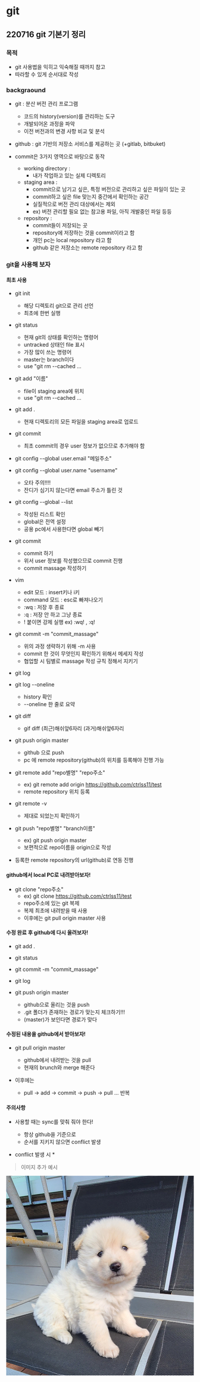 # git 
## 220716 git 기본기 정리
### 목적
* git 사용법을 익히고 익숙해질 때까지 참고
* 따라할 수 있게 순서대로 작성


### backgraound
* git : 분산 버전 관리 프로그램
  * 코드의 history(version)를 관리하는 도구
  * 개발되어온 과정을 파악
  * 이전 버전과의 변경 사항 비교 및 분석

* github : git 기반의 저장소 서비스를 제공하는 곳 (+gitlab, bitbuket)

* commit은 3가지 영역으로 바탕으로 동작
  * working directory : 
    * 내가 작업하고 있는 실제 디렉토리
  * staging area : 
    * commit으로 남기고 싶은, 특정 버전으로 관리하고 싶은 파일이 있는 곳
    * commit하고 싶은 file 맞는지 중간에서 확인하는 공간
    * 실질적으로 버전 관리 대상에서는 제외
    * ex) 버전 관리할 필요 없는 참고용 파일, 아직 개발중인 파일 등등
  * repository : 
    * commit들이 저장되는 곳
    * repository에 저장하는 것을 commit이라고 함
    * 개인 pc는 local repository 라고 함
    * github 같은 저장소는 remote repository 라고 함


### git을 사용해 보자
#### 최초 사용
* git init
  * 해당 디렉토리 git으로 관리 선언
  * 최초에 한번 실행

* git status
  * 현재 git의 상태를 확인하는 명령어
  * untracked 상태인 file 표시
  * 가장 많이 쓰는 명령어
  * master는 branch이다
  * use "git rm --cached ...

* git add "이름"
    * file이 staging area에 위치
    * use "git rm --cached ...

* git add .
  * 현재 디렉토리의 모든 파일을 staging area로 업로드

* git commit
  * 최초 commit의 경우 user 정보가 없으므로 추가해야 함

* git config --global user.email "메일주소"
* git config --global user.name "username"
  * 오타 주의!!!!
  * 잔디가 심기지 않는다면 email 주소가 틀린 것

* git config --global --list
  * 작성된 리스트 확인
  * global은 전역 설정
  * 공용 pc에서 사용한다면 global 빼기

* git commit
  * commit 하기
  * 위서 user 정보를 작성했으므로 commit 진행
  * commit massage 작성하기

* vim
  * edit 모드 : insert키나 i키
  * command 모드 : esc로 빠져나오기
  * :wq  : 저장 후 종료
  * :q   : 저장 안 하고 그냥 종료
  * ! 붙이면 강제 실행 ex) :wq! , :q!

* git commit -m "commit_massage"
  * 위의 과정 생략하기 위해 -m 사용
  * commit 한 것이 무엇인지 확인하기 위해서 메세지 작성
  * 협업할 시 팀별로 massage 작성 규칙 정해서 지키기

* git log
* git log --oneline
  * history 확인
  * --oneline 한 줄로 요약

* git diff
  * gif diff (최근)해쉬앞6자리 (과거)해쉬앞6자리

* git push origin master
  * github 으로 push
  * pc 에 remote repository(github)의 위치를 등록해야 진행 가능

* git remote add "repo별명" "repo주소"
  * ex) git remote add origin https://github.com/ctrlss11/test
  * remote repository 위치 등록

* git remote -v
  * 제대로 되었는지 확인하기

* git push "repo별명" "branch이름"
  * ex) git push origin master
  * 보편적으로 repo이름을 origin으로 작성

* 등록한 remote repository의 url(github)로 연동 진행


#### github에서 local PC로 내려받아보자!
* git clone "repo주소"
  * ex) git clone https://github.com/ctrlss11/test
  * repo주소에 있는 git 복제
  * 복제 최초에 내려받을 때 사용
  * 이후에는 git pull origin master 사용

#### 수정 완료 후 github에 다시 올려보자!
* git add .
* git status
* git commit -m "commit_massage"
* git log

* git push origin master
  * github으로 올리는 것을 push
  * .git 폴더가 존재하는 경로가 맞는지 체크하기!!!
  * (master)가 보인다면 경로가 맞다


#### 수정된 내용을 github에서 받아보자!
* git pull origin master
  * github에서 내려받는 것을 pull
  * 현재의 brunch와 merge 해준다

* 이후에는
  * pull $\rightarrow$ add $\rightarrow$ commit $\rightarrow$ push $\rightarrow$ pull ... 반복

#### 주의사항
* 사용할 때는 sync를 맞춰 줘야 한다!
  * 항상 github을 기준으로
  * 순서를 지키지 않으면 conflict 발생

* conflict 발생 시
  * 

>이미지 추가 예시

![그림!](./img/%EC%8B%9C%EA%B3%A0%EB%A5%B4%EC%9E%90%EB%B8%8C%EC%A2%85.jpg)